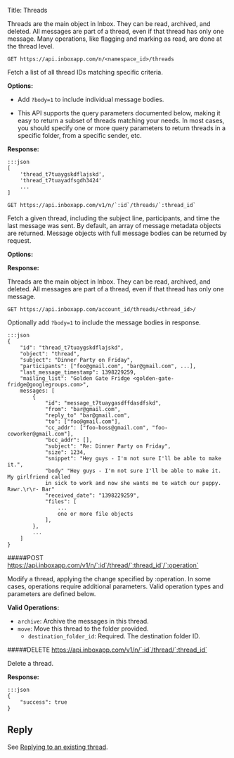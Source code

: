Title: Threads


Threads are the main object in Inbox. They can be read, archived, and deleted. All messages are part of a thread, even if that thread has only one message. Many operations, like flagging and marking as read, are done at the thread level.

    GET https://api.inboxapp.com/n/<namespace_id>/threads

Fetch a list of all thread IDs matching specific criteria.

**Options:**

* Add `?body=1` to include individual message bodies.

* This API supports the query parameters documented below, making it easy to return a subset of threads matching your needs. In most cases, you should specify one or more query parameters to return threads in a specific folder, from a specific sender, etc.

**Response:**

```
:::json
[
    'thread_t7tuaygskdflajskd',
    'thread_t7tuayadfsgdh3424'
    ...
]   
```


    GET https://api.inboxapp.com/v1/n/`:id`/threads/`:thread_id`

Fetch a given thread, including the subject line, participants, and time the last message was sent. By default, an array of message metadata objects are returned. Message objects with full message bodies can be returned by request.

**Options:**

 
**Response:**

Threads are the main object in Inbox. They can be read, archived, and deleted. All messages are part of a thread, even if that thread has only one message.

    GET https://api.inboxapp.com/account_id/threads/<thread_id>/

Optionally add `?body=1` to include the message bodies in response.


```
:::json
{
    "id": "thread_t7tuaygskdflajskd",
    "object": "thread",
    "subject": "Dinner Party on Friday",
    "participants": ["foo@gmail.com", "bar@gmail.com", ...],
    "last_message_timestamp": 1398229259,
    "mailing_list": "Golden Gate Fridge <golden-gate-fridge@googlegroups.com>",
    messages: [
        {
            "id": "message_t7tuaygasdffdasdfskd",
            "from": "bar@gmail.com",
            "reply_to" "bar@gmail.com",
            "to": ["foo@gmail.com"],
            "cc_addr": ["foo-boss@gmail.com", "foo-coworker@gmail.com"],
            "bcc_addr": [],
            "subject": "Re: Dinner Party on Friday",
            "size": 1234,
            "snippet": "Hey guys - I'm not sure I'll be able to make it.",
            "body" "Hey guys - I'm not sure I'll be able to make it. My girlfriend called
            in sick to work and now she wants me to watch our puppy. Rawr.\r\r- Bar"
            "received_date": "1398229259",
            "files": [
                ...
                one or more file objects
            ],
        },
        ...
    ]
}
```

#####POST https://api.inboxapp.com/v1/n/`:id`/thread/`:thread_id`/`:operation`

Modify a thread, applying the change specified by :operation. In some cases, operations require additional parameters. Valid operation types and parameters are defined below.

**Valid Operations:**

 * `archive`: Archive the messages in this thread. 
 * `move`: Move this thread to the folder provided.
    * `destination_folder_id`: Required. The destination folder ID.


#####DELETE https://api.inboxapp.com/v1/n/`:id`/thread/`:thread_id`

Delete a thread.

**Response:**

```
:::json
{
    "success": true
}
```


## Reply

See [Replying to an existing thread](#reply_thread).
